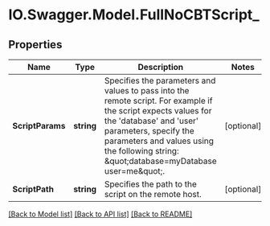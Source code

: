 # IO.Swagger.Model.FullNoCBTScript_
## Properties

Name | Type | Description | Notes
------------ | ------------- | ------------- | -------------
**ScriptParams** | **string** | Specifies the parameters and values to pass into the remote script. For example if the script expects values for the &#39;database&#39; and &#39;user&#39; parameters, specify the parameters and values using the following string: \&quot;database&#x3D;myDatabase user&#x3D;me\&quot;. | [optional] 
**ScriptPath** | **string** | Specifies the path to the script on the remote host. | [optional] 

[[Back to Model list]](../README.md#documentation-for-models) [[Back to API list]](../README.md#documentation-for-api-endpoints) [[Back to README]](../README.md)

